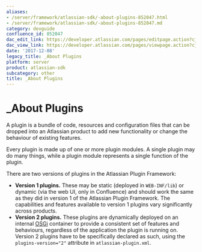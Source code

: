 ```yaml
---
aliases:
- /server/framework/atlassian-sdk/-about-plugins-852047.html
- /server/framework/atlassian-sdk/-about-plugins-852047.md
category: devguide
confluence_id: 852047
dac_edit_link: https://developer.atlassian.com/pages/editpage.action?cjm=wozere&pageId=852047
dac_view_link: https://developer.atlassian.com/pages/viewpage.action?cjm=wozere&pageId=852047
date: '2017-12-08'
legacy_title: _About Plugins
platform: server
product: atlassian-sdk
subcategory: other
title: _About Plugins
---
```

# \_About Plugins

A plugin is a bundle of code, resources and configuration files that can be dropped into an Atlassian product to add new functionality or change the behaviour of existing features.

Every plugin is made up of one or more plugin modules. A single plugin may do many things, while a plugin module represents a single function of the plugin.

There are two versions of plugins in the Atlassian Plugin Framework:

-   **Version 1 plugins.** These may be static (deployed in `WEB-INF/lib`) or dynamic (via the web UI, only in Confluence) and should work the same as they did in version 1 of the Atlassian Plugin Framework. The capabilities and features available to version 1 plugins vary significantly across products.
-   **Version 2 plugins.** These plugins are dynamically deployed on an internal <a href="http://osgi.org" class="external-link">OSGi</a> container to provide a consistent set of features and behaviours, regardless of the application the plugin is running on. Version 2 plugins have to be specifically declared as such, using the `plugins-version="2"` attribute in `atlassian-plugin.xml`.
































































